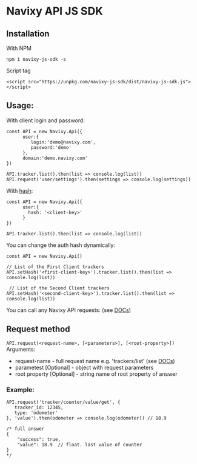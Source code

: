 # Navixy API JS SDK

## Installation
With NPM
```
npm i navixy-js-sdk -s
```

Script tag
```
<script src="https://unpkg.com/navixy-js-sdk/dist/navixy-js-sdk.js"></script>
```

## Usage:
With client login and password:
```
const API = new Navixy.Api({
      user:{
         login:'demo@navixy.com',
         password:'demo'
      },
      domain:'demo.navixy.com'
})

API.tracker.list().then(list => console.log(list))
API.request('user/settings').then(settings => console.log(settings))
```

With [hash](https://developers.navixy.com/#/api/resources/user/?id=auth):

```
const API = new Navixy.Api({
      user:{
        hash: '<client-key>'
      }
})

API.tracker.list().then(list => console.log(list))
```

You can change the auth hash dynamically:

```
const API = new Navixy.Api()

// List of the First Client trackers
API.setHash('<first-client-key>').tracker.list().then(list => console.log(list))

 // List of the Second Client trackers
API.setHash('<second-client-key>').tracker.list().then(list => console.log(list))
```

You can call any Navixy API requests: (see [DOCs](https://developers.navixy.com/#/api/getting-started/))

## Request method

```API.request(<request-name>, [<parameters>], [<root-property>])```
Arguments:
- request-name - full request name e.g. 'trackers/list' (see [DOCs](https://developers.navixy.com/#/api/getting-started/))
- parametest [Optional] - object with request parameters
- root property [Optional] - string name of root property of answer

### Example:
```
API.request('tracker/counter/value/get', {
   tracker_id: 12345,
   type: 'odometer'
}, 'value').then(odometer => console.log(odometer)) // 18.9

/* full answer
{
    "success": true,
    "value": 18.9  // float. last value of counter
}
*/
``` 


